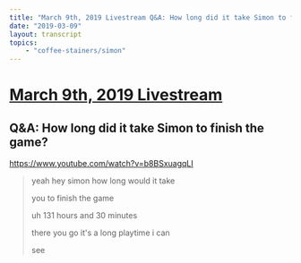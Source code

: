 ```yaml
---
title: "March 9th, 2019 Livestream Q&A: How long did it take Simon to finish the game?"
date: "2019-03-09"
layout: transcript
topics:
    - "coffee-stainers/simon"
---
```

# [March 9th, 2019 Livestream](../2019-03-09.md)
## Q&A: How long did it take Simon to finish the game?
https://www.youtube.com/watch?v=b8BSxuagqLI
> yeah hey simon how long would it take
> 
> you to finish the game
> 
> uh 131 hours and 30 minutes
> 
> there you go it's a long playtime i can
> 
> see
> 
